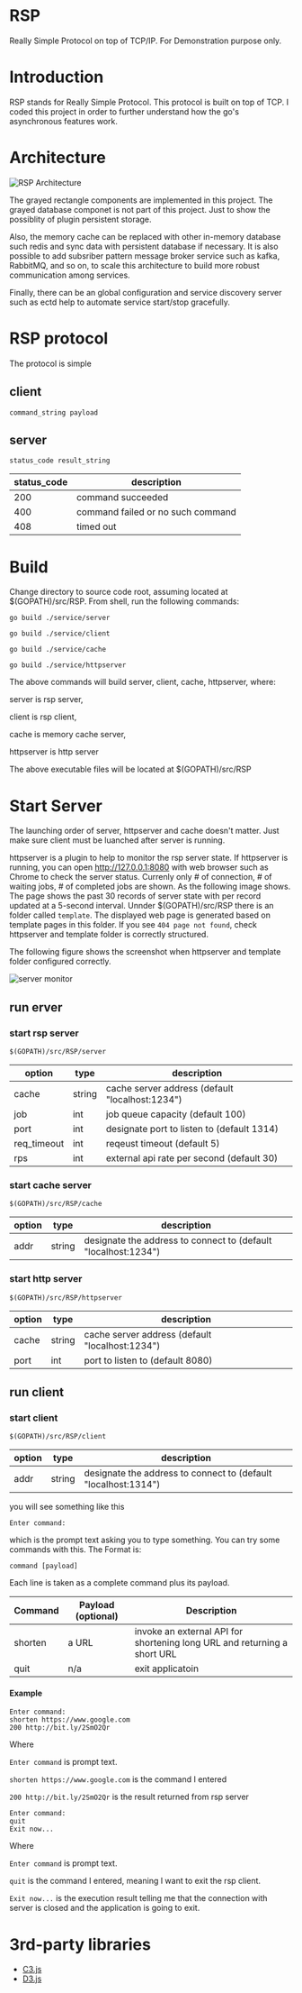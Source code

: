 RSP
=============
Really Simple Protocol on top of TCP/IP. For Demonstration purpose only.

Introduction 
=============

RSP stands for Really Simple Protocol. This protocol is built on top of TCP. I coded this project in order to further understand how the go's asynchronous features work.

Architecture
=============
![RSP Architecture](/doc/rsp_architecture.svg)

The grayed rectangle components are implemented in this project.
The grayed database componet is not part of this project. Just to show the possiblity of plugin persistent storage.

Also, the memory cache can be replaced with other in-memory database such redis and sync data with persistent database if necessary.
It is also possible to add subsriber pattern message broker service such as kafka, RabbitMQ, and so on, to scale this architecture to build more robust communication among services.

Finally, there can be an global configuration and service discovery server such as ectd help to automate service start/stop gracefully.

RSP protocol
========
The protocol is simple

## client
```
command_string payload
```

## server
```
status_code result_string
```
status_code|description|
-------|----|
200|command succeeded|
400|command failed or no such command|
408|timed out|


Build
=============
Change directory to source code root, assuming located at $(GOPATH)/src/RSP. From shell, run the following commands:

```
go build ./service/server

go build ./service/client

go build ./service/cache

go build ./service/httpserver
```

The above commands will build server, client, cache, httpserver, where:

server is rsp server,

client is rsp client,

cache is memory cache server,

httpserver is http server

The above executable files will be located at $(GOPATH)/src/RSP

Start Server
=============

The launching order of server, httpserver and cache doesn't matter. Just make sure client must be luanched after server is running.

httpserver is a plugin to help to monitor the rsp server state. If httpserver is running, you can open http://127.0.0.1:8080 with web browser such as Chrome to check the server status. Currenly only # of connection, # of waiting jobs, # of completed jobs are shown. As the following image shows. The page shows the past 30 records of server state with per record updated at a 5-second interval. Unnder $(GOPATH)/src/RSP there is an folder called `template`. The displayed web page is generated based on template pages in this folder. If you see `404 page not found`, check httpserver and template folder is correctly structured.

The following figure shows the screenshot when httpserver and template folder configured correctly.

![server monitor](/doc/server_monitor.png)

## run erver

### start rsp server
```
$(GOPATH)/src/RSP/server
```
option|type|description|
-------|----|-------------------|
cache|string|cache server address (default "localhost:1234")|
job|int|job queue capacity (default 100)|
port|int|designate port to listen to (default 1314)|
req_timeout|int|reqeust timeout (default 5)|
rps|int|external api rate per second (default 30)|
        
### start cache server
```
$(GOPATH)/src/RSP/cache
```
option|type|description|
------|----|-------------------|
addr|string|designate the address to connect to (default "localhost:1234")|
        
### start http server
```
$(GOPATH)/src/RSP/httpserver
```

option|type|description|
------|----|-------------------|
cache |string|cache server address (default "localhost:1234")|
port |int|port to listen to (default 8080)|

## run client

### start client 
```
$(GOPATH)/src/RSP/client
```

option|type|description|
------|----|-------------------|
addr |string|designate the address to connect to (default "localhost:1314")|  

you will see something like this
```
Enter command: 
```

which is the prompt text asking you to type something. You can try some commands with this. The Format is:

```
command [payload]
```

Each line is taken as a complete command plus its payload.

Command|Payload  (optional)| Description |
-------|-------------------|-------------|
shorten|a URL              | invoke an external API for shortening long URL and returning a short URL |
quit   |n/a                | exit applicatoin |

#### Example
```
Enter command:
shorten https://www.google.com
200 http://bit.ly/2SmO2Qr
```

Where 

`Enter command` is prompt text.

`shorten https://www.google.com` is the command I entered

`200 http://bit.ly/2SmO2Qr` is the result returned from rsp server

```
Enter command:
quit
Exit now...
```

Where 

`Enter command` is prompt text.

`quit` is the command I entered, meaning I want to exit the rsp client.

`Exit now...` is the execution result telling me that the connection with server is closed and the application is going to exit.


3rd-party libraries
====================
* [C3.js][c3]
* [D3.js][d3]

[c3]: https://c3js.org/ 
[d3]: https://d3js.org/ 
